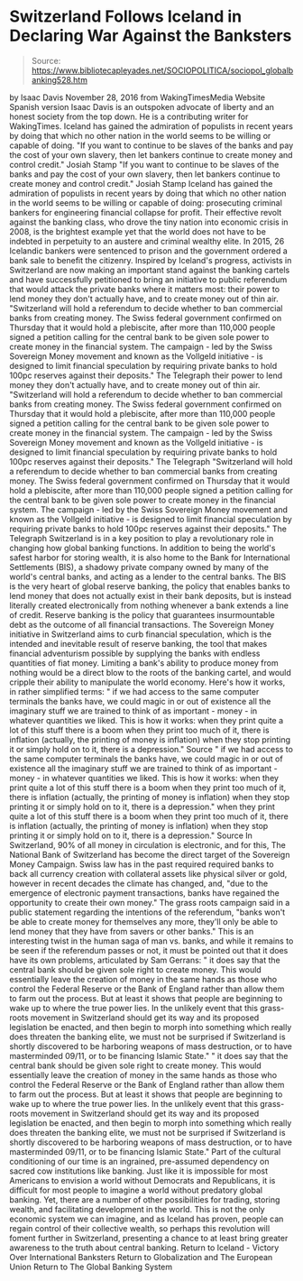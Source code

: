 # Switzerland Follows Iceland in Declaring War Against the Banksters

> Source: https://www.bibliotecapleyades.net/SOCIOPOLITICA/sociopol_globalbanking528.htm

by Isaac Davis November 28, 2016
from WakingTimesMedia Website
Spanish version
Isaac Davis is an outspoken advocate of liberty and an honest society from the top down. He is a contributing writer for WakingTimes.
Iceland has gained the admiration
of populists in recent years
by doing that which no other nation in the world
seems to be willing or capable of doing.
"If you want to continue to be slaves of the banks and pay the cost of your own slavery, then let bankers continue to create money and control credit." Josiah Stamp
"If you want to continue to be slaves of the banks and pay the cost of your own slavery, then let bankers continue to create money and control credit."
Josiah Stamp
Iceland has gained the admiration of populists in recent years by doing that which no other nation in the world seems to be willing or capable of doing:
prosecuting criminal bankers for engineering financial collapse for profit.
Their effective revolt against the banking class, who drove the tiny nation into economic crisis in 2008, is the brightest example yet that the world does not have to be indebted in perpetuity to an austere and criminal wealthy elite.
In 2015, 26 Icelandic bankers were sentenced to prison and the government ordered a bank sale to benefit the citizenry.
Inspired by Iceland's progress, activists in Switzerland are now making an important stand against the banking cartels and have successfully petitioned to bring an initiative to public referendum that would attack the private banks where it matters most:
their power to lend money they don't actually have, and to create money out of thin air. "Switzerland will hold a referendum to decide whether to ban commercial banks from creating money. The Swiss federal government confirmed on Thursday that it would hold a plebiscite, after more than 110,000 people signed a petition calling for the central bank to be given sole power to create money in the financial system. The campaign - led by the Swiss Sovereign Money movement and known as the Vollgeld initiative - is designed to limit financial speculation by requiring private banks to hold 100pc reserves against their deposits." The Telegraph
their power to lend money they don't actually have, and to create money out of thin air.
"Switzerland will hold a referendum to decide whether to ban commercial banks from creating money. The Swiss federal government confirmed on Thursday that it would hold a plebiscite, after more than 110,000 people signed a petition calling for the central bank to be given sole power to create money in the financial system. The campaign - led by the Swiss Sovereign Money movement and known as the Vollgeld initiative - is designed to limit financial speculation by requiring private banks to hold 100pc reserves against their deposits." The Telegraph
"Switzerland will hold a referendum to decide whether to ban commercial banks from creating money.
The Swiss federal government confirmed on Thursday that it would hold a plebiscite, after more than 110,000 people signed a petition calling for the central bank to be given sole power to create money in the financial system.
The campaign - led by the Swiss Sovereign Money movement and known as the Vollgeld initiative - is designed to limit financial speculation by requiring private banks to hold 100pc reserves against their deposits."
The Telegraph
Switzerland is in a key position to play a revolutionary role in changing how global banking functions.
In addition to being the world's safest harbor for storing wealth, it is also home to the Bank for International Settlements (BIS), a shadowy private company owned by many of the world's central banks, and acting as a lender to the central banks.
The BIS is the very heart of global reserve banking, the policy that enables banks to lend money that does not actually exist in their bank deposits, but is instead literally created electronically from nothing whenever a bank extends a line of credit.
Reserve banking is the policy that guarantees insurmountable debt as the outcome of all financial transactions.
The Sovereign Money initiative in Switzerland aims to curb financial speculation, which is the intended and inevitable result of reserve banking, the tool that makes financial adventurism possible by supplying the banks with endless quantities of fiat money.
Limiting a bank's ability to produce money from nothing would be a direct blow to the roots of the banking cartel, and would cripple their ability to manipulate the world economy.
Here's how it works, in rather simplified terms:
" if we had access to the same computer terminals the banks have, we could magic in or out of existence all the imaginary stuff we are trained to think of as important - money - in whatever quantities we liked. This is how it works: when they print quite a lot of this stuff there is a boom when they print too much of it, there is inflation (actually, the printing of money is inflation) when they stop printing it or simply hold on to it, there is a depression." Source
" if we had access to the same computer terminals the banks have, we could magic in or out of existence all the imaginary stuff we are trained to think of as important - money - in whatever quantities we liked.
This is how it works:
when they print quite a lot of this stuff there is a boom when they print too much of it, there is inflation (actually, the printing of money is inflation) when they stop printing it or simply hold on to it, there is a depression."
when they print quite a lot of this stuff there is a boom
when they print too much of it, there is inflation (actually, the printing of money is inflation)
when they stop printing it or simply hold on to it, there is a depression."
Source
In Switzerland, 90% of all money in circulation is electronic, and for this, The National Bank of Switzerland has become the direct target of the Sovereign Money Campaign.
Swiss law has in the past required required banks to back all currency creation with collateral assets like physical silver or gold, however in recent decades the climate has changed, and,
"due to the emergence of electronic payment transactions, banks have regained the opportunity to create their own money."
The grass roots campaign said in a public statement regarding the intentions of the referendum,
"banks won't be able to create money for themselves any more, they'll only be able to lend money that they have from savers or other banks."
This is an interesting twist in the human saga of man vs. banks, and while it remains to be seen if the referendum passes or not, it must be pointed out that it does have its own problems, articulated by Sam Gerrans:
" it does say that the central bank should be given sole right to create money. This would essentially leave the creation of money in the same hands as those who control the Federal Reserve or the Bank of England rather than allow them to farm out the process. But at least it shows that people are beginning to wake up to where the true power lies. In the unlikely event that this grass-roots movement in Switzerland should get its way and its proposed legislation be enacted, and then begin to morph into something which really does threaten the banking elite, we must not be surprised if Switzerland is shortly discovered to be harboring weapons of mass destruction, or to have masterminded 09/11, or to be financing Islamic State."
" it does say that the central bank should be given sole right to create money.
This would essentially leave the creation of money in the same hands as those who control the Federal Reserve or the Bank of England rather than allow them to farm out the process.
But at least it shows that people are beginning to wake up to where the true power lies.
In the unlikely event that this grass-roots movement in Switzerland should get its way and its proposed legislation be enacted, and then begin to morph into something which really does threaten the banking elite, we must not be surprised if Switzerland is shortly discovered to be harboring weapons of mass destruction, or to have masterminded 09/11, or to be financing Islamic State."
Part of the cultural conditioning of our time is an ingrained, pre-assumed dependency on sacred cow institutions like banking.
Just like it is impossible for most Americans to envision a world without Democrats and Republicans, it is difficult for most people to imagine a world without predatory global banking.
Yet, there are a number of other possibilities for trading, storing wealth, and facilitating development in the world.
This is not the only economic system we can imagine, and as Iceland has proven, people can regain control of their collective wealth, so perhaps this revolution will foment further in Switzerland, presenting a chance to at least bring greater awareness to the truth about central banking.
Return to Iceland - Victory Over International Banksters
Return to Globalization and The European Union
Return to The Global Banking System
